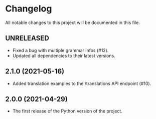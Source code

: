 # Changelog

All notable changes to this project will be documented in this file.

## UNRELEASED

- Fixed a bug with multiple grammar infos (#12).
- Updated all dependencies to their latest versions.

## 2.1.0 (2021-05-16)

- Added translation examples to the /translations API endpoint (#10).

## 2.0.0 (2021-04-29)

- The first release of the Python version of the project.
